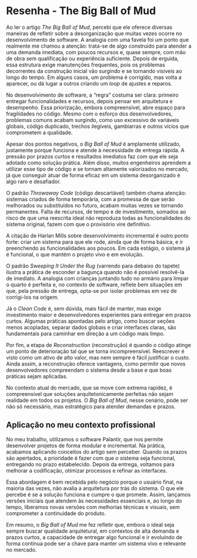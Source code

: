 # Resenha - The Big Ball of Mud

Ao ler o artigo _The Big Ball of Mud_, percebi que ele oferece diversas maneiras de refletir sobre a desorganização que muitas vezes ocorre no desenvolvimento de software. A analogia com uma favela foi um ponto que realmente me chamou a atenção: trata-se de algo construído para atender a uma demanda imediata, com poucos recursos e, quase sempre, com mão de obra sem qualificação ou experiência suficiente. Depois de erguida, essa estrutura exige manutenções frequentes, pois os problemas decorrentes da construção inicial vão surgindo e se tornando visíveis ao longo do tempo. Em alguns casos, um problema é corrigido, mas volta a aparecer, ou dá lugar a outros criando um _loop_ de ajustes e reparos.

No desenvolvimento de software, a “regra” costuma ser clara: primeiro entregar funcionalidades e recursos, depois pensar em arquitetura e desempenho. Essa priorização, embora compreensível, abre espaço para fragilidades no código. Mesmo com o esforço dos desenvolvedores, problemas comuns acabam surgindo, como uso excessivo de variáveis globais, código duplicado, trechos ilegíveis, gambiarras e outros vícios que comprometem a qualidade.

Apesar dos pontos negativos, o _Big Ball of Mud_ é amplamente utilizado, justamente porque funciona e atende à necessidade de entrega rápida. A pressão por prazos curtos e resultados imediatos faz com que ele seja adotado como solução prática. Além disso, muitos engenheiros aprendem a utilizar esse tipo de código e se tornam altamente valorizados no mercado, já que conseguir atuar de forma eficaz em um sistema desorganizado é algo raro e desafiador.

O padrão _Throwaway Code_ (código descartável) também chama atenção: sistemas criados de forma temporária, com a promessa de que serão melhorados ou substituídos no futuro, acabam muitas vezes se tornando permanentes. Falta de recursos, de tempo e de investimento, somados ao risco de que uma reescrita ideal não reproduza todas as funcionalidades do sistema original, fazem com que o provisório vire definitivo.

A citação de Harlan Mills sobre desenvolvimento incremental é outro ponto forte: criar um sistema para que ele rode, ainda que de forma básica, e ir preenchendo as funcionalidades aos poucos. Em cada estágio, o sistema já é funcional, o que mantém o projeto vivo e em evolução.

O padrão _Sweeping It Under the Rug_ (varrendo para debaixo do tapete) ilustra a prática de esconder a bagunça quando não é possível resolvê-la de imediato. A analogia com crianças juntando tudo no armário para limpar o quarto é perfeita e, no contexto de software, reflete bem situações em que, pela pressão de entrega, opta-se por isolar problemas em vez de corrigi-los na origem.

Já o _Clean Code_ é, sem dúvida, mais fácil de manter, mas exige investimento maior e desenvolvedores experientes para entregar em prazos curtos. Algumas práticas apontadas pelo artigo, como buscar seções menos acopladas, separar dados globais e criar interfaces claras, são fundamentais para caminhar em direção a um código mais limpo.

Por fim, a etapa de _Reconstruction_ (reconstrução) é quando o código atinge um ponto de deterioração tal que se torna incompreensível. Reescrever é visto como um ativo de alto valor, mas nem sempre é fácil justificar o custo. Ainda assim, a reconstrução oferece vantagens, como permitir que novos desenvolvedores compreendam o sistema desde a base e que boas práticas sejam aplicadas.

No contexto atual do mercado, que se move com extrema rapidez, é compreensível que soluções arquitetonicamente perfeitas não sejam realidade em todos os projetos. O _Big Ball of Mud_, nesse cenário, pode ser não só necessário, mas estratégico para atender demandas e prazos.

## Aplicação no meu contexto profissional

No meu trabalho, utilizamos o software Palantir, que nos permite desenvolver projetos de forma modular e incremental. Na prática, acabamos aplicando conceitos do artigo sem perceber. Quando os prazos são apertados, a prioridade é fazer com que o sistema seja funcional, entregando no prazo estabelecido. Depois da entrega, voltamos para melhorar a codificação, otimizar processos e refinar as interfaces.

Essa abordagem é bem recebida pelo negócio porque o usuário final, na maioria das vezes, não avalia a arquitetura por trás do sistema. O que ele percebe é se a solução funciona e cumpre o que promete. Assim, lançamos versões iniciais que atendem às necessidades essenciais e, ao longo do tempo, liberamos novas versões com melhorias técnicas e visuais, sem comprometer a continuidade do produto.

Em resumo, o _Big Ball of Mud_ me fez refletir que, embora o ideal seja sempre buscar qualidade arquitetural, em contextos de alta demanda e prazos curtos, a capacidade de entregar algo funcional e ir evoluindo de forma contínua pode ser a chave para manter um sistema vivo e relevante no mercado.
